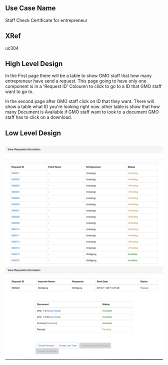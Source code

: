 Use Case Name
-------------
Staff Check Certificate for entrepreneur

XRef
----
uc304

High Level Design
-----------------
In the First page there will be a table to show GMO staff that how many entrepreneur have send a request.
This page going to have only one component is in a 'Request ID' Coloumn to click to go to a ID that GMO staff want to go to.

In the second page after GMO staff click on ID that they want.
There will show a table what ID you're looking right now.
other table is show that how many Document is Available if GMO staff want to look to a document GMO staff has to click on a download.

Low Level Design
----------------
![Screenshot](images/ds304-ViewRequestsInformation2.png)
--------------------------------------------------------
![Screenshot](images/ds304-ViewRequestsInformation3.png)
![Screenshot](images/ds304-ViewRequestsInformation.png)

